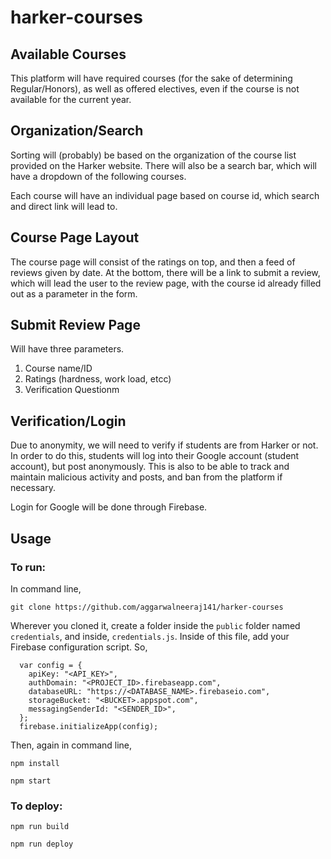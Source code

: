 # harker-courses

## Available Courses

This platform will have required courses (for the sake of determining Regular/Honors), as well as offered electives, even if the course is not available for the current year.

## Organization/Search

Sorting will (probably) be based on the organization of the course list provided on the Harker website. There will also be a search bar, which will have a dropdown of the following courses.

Each course will have an individual page based on course id, which search and direct link will lead to.

## Course Page Layout

The course page will consist of the ratings on top, and then a feed of reviews given by date. At the bottom, there will be a link to submit a review, which will lead the user to the review page, with the course id already filled out as a parameter in the form.

## Submit Review Page

Will have three parameters.

1. Course name/ID
2. Ratings (hardness, work load, etcc)
3. Verification Questionm

## Verification/Login

Due to anonymity, we will need to verify if students are from Harker or not. In order to do this, students will log into their Google account (student account), but post anonymously. This is also to be able to track and maintain malicious activity and posts, and ban from the platform if necessary.

Login for Google will be done through Firebase.

## Usage

### To run:

In command line,

`git clone https://github.com/aggarwalneeraj141/harker-courses`

Wherever you cloned it, create a folder inside the `public` folder named `credentials`, and inside, `credentials.js`. Inside of this file, add your Firebase configuration script. So,

```
  var config = {
    apiKey: "<API_KEY>",
    authDomain: "<PROJECT_ID>.firebaseapp.com",
    databaseURL: "https://<DATABASE_NAME>.firebaseio.com",
    storageBucket: "<BUCKET>.appspot.com",
    messagingSenderId: "<SENDER_ID>",
  };
  firebase.initializeApp(config);
```

Then, again in command line,

`npm install`

`npm start`

### To deploy:

`npm run build`

`npm run deploy`
